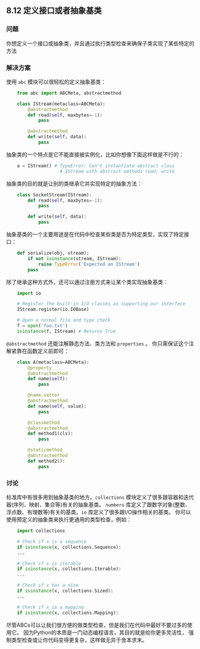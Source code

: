 ## 8.12 定义接口或者抽象基类 ##
### 问题 ###
你想定义一个接口或抽象类，并且通过执行类型检查来确保子类实现了某些特定的方法
### 解决方案 ###
使用 ``abc`` 模块可以很轻松的定义抽象基类：
```python
    from abc import ABCMeta, abstractmethod

    class IStream(metaclass=ABCMeta):
        @abstractmethod
        def read(self, maxbytes=-1):
            pass

        @abstractmethod
        def write(self, data):
            pass

```
抽象类的一个特点是它不能直接被实例化，比如你想像下面这样做是不行的：
```python
    a = IStream() # TypeError: Can't instantiate abstract class
                    # IStream with abstract methods read, write

```
抽象类的目的就是让别的类继承它并实现特定的抽象方法：
```python
    class SocketStream(IStream):
        def read(self, maxbytes=-1):
            pass

        def write(self, data):
            pass

```
抽象基类的一个主要用途是在代码中检查某些类是否为特定类型，实现了特定接口：
```python
    def serialize(obj, stream):
        if not isinstance(stream, IStream):
            raise TypeError('Expected an IStream')
        pass

```
除了继承这种方式外，还可以通过注册方式来让某个类实现抽象基类：
```python
    import io

    # Register the built-in I/O classes as supporting our interface
    IStream.register(io.IOBase)

    # Open a normal file and type check
    f = open('foo.txt')
    isinstance(f, IStream) # Returns True


```
``@abstractmethod`` 还能注解静态方法、类方法和 ``properties`` 。
你只需保证这个注解紧靠在函数定义前即可：
```python
    class A(metaclass=ABCMeta):
        @property
        @abstractmethod
        def name(self):
            pass

        @name.setter
        @abstractmethod
        def name(self, value):
            pass

        @classmethod
        @abstractmethod
        def method1(cls):
            pass

        @staticmethod
        @abstractmethod
        def method2():
            pass

```
### 讨论 ###
标准库中有很多用到抽象基类的地方。``collections`` 模块定义了很多跟容器和迭代器(序列、映射、集合等)有关的抽象基类。
``numbers`` 库定义了跟数字对象(整数、浮点数、有理数等)有关的基类。``io`` 库定义了很多跟I/O操作相关的基类。
你可以使用预定义的抽象类来执行更通用的类型检查，例如：
```python
    import collections

    # Check if x is a sequence
    if isinstance(x, collections.Sequence):
    ...

    # Check if x is iterable
    if isinstance(x, collections.Iterable):
    ...

    # Check if x has a size
    if isinstance(x, collections.Sized):
    ...

    # Check if x is a mapping
    if isinstance(x, collections.Mapping):

```
尽管ABCs可以让我们很方便的做类型检查，但是我们在代码中最好不要过多的使用它。
因为Python的本质是一门动态编程语言，其目的就是给你更多灵活性，
强制类型检查或让你代码变得更复杂，这样做无异于舍本求末。
